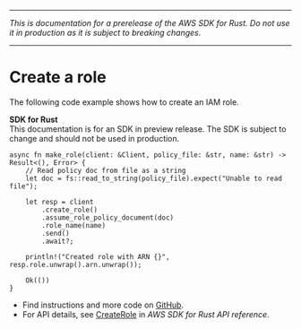 --------

 *This is documentation for a prerelease of the AWS SDK for Rust\. Do not use it in production as it is subject to breaking changes\.* 

--------

# Create a role<a name="iam_CreateRole_rust_topic"></a>

The following code example shows how to create an IAM role\.

**SDK for Rust**  
This documentation is for an SDK in preview release\. The SDK is subject to change and should not be used in production\.
  

```
async fn make_role(client: &Client, policy_file: &str, name: &str) -> Result<(), Error> {
    // Read policy doc from file as a string
    let doc = fs::read_to_string(policy_file).expect("Unable to read file");

    let resp = client
        .create_role()
        .assume_role_policy_document(doc)
        .role_name(name)
        .send()
        .await?;

    println!("Created role with ARN {}", resp.role.unwrap().arn.unwrap());

    Ok(())
}
```
+  Find instructions and more code on [GitHub](https://github.com/awsdocs/aws-doc-sdk-examples/tree/main/.rust_alpha/iam#code-examples)\. 
+  For API details, see [CreateRole](https://awslabs.github.io/aws-sdk-rust/) in *AWS SDK for Rust API reference*\. 